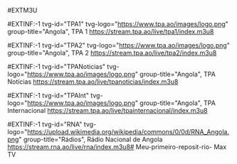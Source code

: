 #EXTM3U

#EXTINF:-1 tvg-id="TPA1" tvg-logo="https://www.tpa.ao/images/logo.png" group-title="Angola", TPA 1
https://stream.tpa.ao/live/tpa1/index.m3u8

#EXTINF:-1 tvg-id="TPA2" tvg-logo="https://www.tpa.ao/images/logo.png" group-title="Angola", TPA 2
https://stream.tpa.ao/live/tpa2/index.m3u8

#EXTINF:-1 tvg-id="TPANoticias" tvg-logo="https://www.tpa.ao/images/logo.png" group-title="Angola", TPA Notícias
https://stream.tpa.ao/live/tpanoticias/index.m3u8

#EXTINF:-1 tvg-id="TPAInt" tvg-logo="https://www.tpa.ao/images/logo.png" group-title="Angola", TPA Internacional
https://stream.tpa.ao/live/tpainternacional/index.m3u8

#EXTINF:-1 tvg-id="RNA" tvg-logo="https://upload.wikimedia.org/wikipedia/commons/0/0d/RNA_Angola.png" group-title="Rádios", Rádio Nacional de Angola
https://stream.rna.ao/live/rna/index.m3u8# Meu-primeiro-reposit-rio-
Max TV
